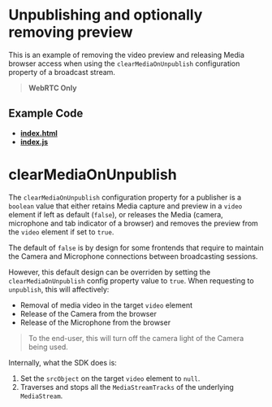 # Unpublishing and optionally removing preview

This is an example of removing the video preview and releasing Media browser access when using the `clearMediaOnUnpublish` configuration property of a broadcast stream.

> **WebRTC Only**

## Example Code
- **[index.html](index.html)**
- **[index.js](index.js)**

# clearMediaOnUnpublish

The `clearMediaOnUnpublish` configuration property for a publisher is a `boolean` value that either retains Media capture and preview in a `video` element if left as default (`false`), or releases the Media (camera, microphone and tab indicator of a browser) and removes the preview from the `video` element if set to `true`.

The default of `false` is by design for some frontends that require to maintain the Camera and Microphone connections between broadcasting sessions.

However, this default design can be overriden by setting the `clearMediaOnUnpublish` config property value to `true`. When requesting to `unpublish`, this will affectively:

* Removal of media video in the target `video` element
* Release of the Camera from the browser
* Release of the Microphone from the browser

> To the end-user, this will turn off the camera light of the Camera being used.

Internally, what the SDK does is:

1. Set the `srcObject` on the target `video` element to `null`.
2. Traverses and stops all the `MediaStreamTracks` of the underlying `MediaStream`.
